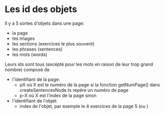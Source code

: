 # Les id des objets

Il y a 5 sortes d'objets dans une page:
- la page
- les images
- les sections (exercices le plus souvent)
- les phrases (sentences)
- les mots (words)

Leurs ids sont tous (excépté pour les mots en raison de leur trop grand nombre) composé de
-  l'identifiant de la page:
    - pX où X est le numéro de la page si la fonction getNumPage() dans createSentencesNode.ts repére un numéro de page
    - p-X où X est l'index de la page sinon
- l'identifiant de l'objet:
    - index de l'objet, par exemple le 4 exercices de la page 5 (ou )
